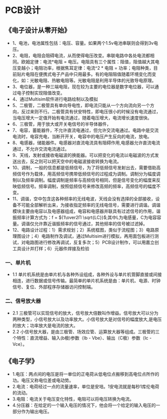 # PCB设计

## 《电子设计从零开始》
- 1、电池，电池属性包括：电压、容量。如果两个1.5v电池串联则会得到3v电压。
- 2、电阻，电阻会阻碍电流，从而使得电压改变。串联电路中各处电流都相同。欧姆定律：电流*电阻 = 电压。电阻具有三个属性：阻值，阻值越大其电压变越小；电阻功率，根据焦耳定律：电流^2 * 电阻 = 功率；电阻种类，目前贴片电阻在便携式电子产品中只用最多。有的电阻阻值随着环境变化而变化，如：光敏电阻、热敏电阻等。光敏电阻是利用半导体的光致导电原理。
- 3、电位器，是一种三端电阻，现在较为主要的电位器是数字电位器，可以通过电子控制实现阻值改变。
- 4、通过Multisim软件进行电路绘制以及模拟
- 5、二极管，二极管具有单向导电性，即电流只能从一个方向流向另一个方向，反过来则不行。二极管具有伏安特性，即电压很小的时候没有电流通过，当电压增大一定值开始有电流通过，随着电压增大，电流增长速度很快。
- 6、三极管，用于放大或开关电信号的半导体器件，
- 7、电容，蓄能器件，不允许直流电通过，但允许交流电通过。电路中是交流电流时，电容充电，当断开开关，电容中的电压产生反向的电流，放电。
- 8、电感器，储能器件。电感器对直流电流具有阻碍作用,电感器允许直流电流通过，不允许交流电流通过。
- 9、天线，发射或接收电磁波的换能器。可以把变化的电流以电磁波的方式发送出去，反之则可以把天空中的电磁波接收转换为电流。
- 10、调制，一般的信息都是低频信号，为了将低频信号发射出去，需要借助高频信号作为载体，用高频信号携带低频信号的过程成为调制。调制分为幅度调制以及频率调制。幅度调制是频率与高频信号相同，但是信号变化的幅度来反映低频信号。频率调制，按照低频信号来修改高频的频率，高频信号的幅度不变。
- 11、调谐，空中包含这各种频率的无线电波，天线会没有选择的全部接收，设备不可能全部解析出来，为接收指定频率的无线电信号，需要进行调谐。调谐模块主要由电容以及电感器组成，电容和电感器并联具有过滤信号的作用，谐振频率计算方式为：f = ${1\over2Π \sqrt{LC}}$;其中L为电感量，C为电容容量。调谐仅允许靠近谐振频率的信号通过，其他频率的信号被过滤掉。
- 12、电路设计过程：1）需求规划；2）系统框图，类似于流程图；3）电路原理图设计；4）电路制作及调试，通过Multisim进行模拟，再用面包板进行测试，对电路图进行修改再调试，反复多次；5）PCB设计制作，可以用嘉立创工具设计并打样；6）元器件焊接及检验

### 一、单片机
- 1.1 单片机系统是由单片机与各种外设组成，各种外设与单片机管脚直接或间接相连，进行数据或信号传输。最简单的单片机系统是由：单片机、电源、时钟信号、复位、外部程序存储器访问控制端。


### 二、信号放大器
- 2.1 三极管可以实现信号的放大，信号放大倍数叫作增益。信号放大可以分为两种类型，小信号放大以及功率放大。小信号放大是对信号的幅度放大,是电压的放大；功率放大是电流的放大。
- 2.2 小信号放大器，是由三极管、场效应管、运算放大器等组成。三极管的三个特性：直流增益、输入(b极)参数（Ib - Vbe）、输出（C极）参数（Ic - Vce）。


## 《电子学》
- 1.电压：两点间的电压是将一单位的正电荷从低电位点搬移到高电位点所作的功。电压又称电位差或电动势。
- 2.电流：电荷经过一点的流量速率，单位是安培。1安电流就是每秒1库伦电荷的流动。
- 3.电阻：电流关于电压变化特性，电阻可以将电压转换为电流。
- 4.分压器：在给定的一个输入电压的情况下，他会将一个给定的输入电压的一部分作为输出电压。